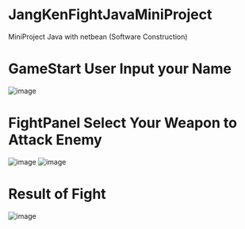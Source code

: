 # JangKenFightJavaMiniProject
MiniProject Java with netbean (Software Construction)

# GameStart User Input your Name
![image](https://github.com/Trainii1150/JangKenFlightJavaMiniProject/assets/107059428/dd131ac5-e197-4a6a-95ac-757c048982b5)

# FightPanel Select Your Weapon to Attack Enemy
![image](https://github.com/Trainii1150/JangKenFlightJavaMiniProject/assets/107059428/6028b2e8-0aef-46b1-9070-d73ef2a4f473)
![image](https://github.com/Trainii1150/JangKenFlightJavaMiniProject/assets/107059428/b91c2ebf-410c-4193-9f41-ac2f075008d2)

# Result of Fight
![image](https://github.com/Trainii1150/JangKenFlightJavaMiniProject/assets/107059428/c8ecb836-be7c-470d-9906-612a8dde4927)
